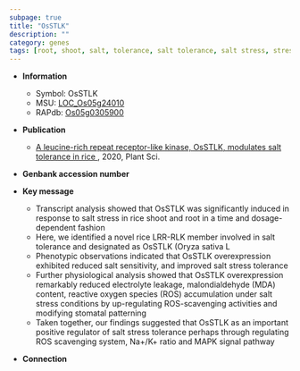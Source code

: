 ```yaml
---
subpage: true
title: "OsSTLK"
description: ""
category: genes
tags: [root, shoot, salt, tolerance, salt tolerance, salt stress, stress, stomatal, reactive oxygen species, stress tolerance, Salt Sensitivity]
---
```


* **Information**  
    + Symbol: OsSTLK  
    + MSU: [LOC_Os05g24010](http://rice.plantbiology.msu.edu/cgi-bin/ORF_infopage.cgi?orf=LOC_Os05g24010)  
    + RAPdb: [Os05g0305900](http://rapdb.dna.affrc.go.jp/viewer/gbrowse_details/irgsp1?name=Os05g0305900)  

* **Publication**  
    + [A leucine-rich repeat receptor-like kinase, OsSTLK, modulates salt tolerance in rice ](http://www.ncbi.nlm.nih.gov/pubmed?term=A+leucine-rich+repeat+receptor-like+kinase,+OsSTLK,+modulates+salt+tolerance+in+rice+%5BTitle%5D), 2020, Plant Sci.

* **Genbank accession number**  

* **Key message**  
    + Transcript analysis showed that OsSTLK was significantly induced in response to salt stress in rice shoot and root in a time and dosage-dependent fashion
    + Here, we identified a novel rice LRR-RLK member involved in salt tolerance and designated as OsSTLK (Oryza sativa L
    + Phenotypic observations indicated that OsSTLK overexpression exhibited reduced salt sensitivity, and improved salt stress tolerance
    + Further physiological analysis showed that OsSTLK overexpression remarkably reduced electrolyte leakage, malondialdehyde (MDA) content, reactive oxygen species (ROS) accumulation under salt stress conditions by up-regulating ROS-scavenging activities and modifying stomatal patterning
    + Taken together, our findings suggested that OsSTLK as an important positive regulator of salt stress tolerance perhaps through regulating ROS scavenging system, Na+/K+ ratio and MAPK signal pathway

* **Connection**  



